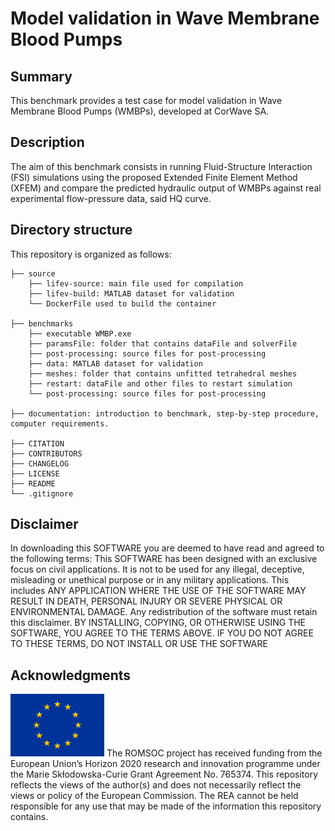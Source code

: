 # Model validation in Wave Membrane Blood Pumps

## Summary
This benchmark provides a test case for model validation in Wave Membrane Blood Pumps (WMBPs), developed at CorWave SA.

## Description
The aim of this benchmark consists in running Fluid-Structure Interaction (FSI) simulations using the proposed Extended Finite Element Method (XFEM) and compare the predicted hydraulic output of WMBPs against real experimental flow-pressure data, said HQ curve.

## Directory structure
This repository is organized as follows:
```
├── source
    ├── lifev-source: main file used for compilation
    ├── lifev-build: MATLAB dataset for validation
    └── DockerFile used to build the container
    
├── benchmarks
    ├── executable WMBP.exe
    ├── paramsFile: folder that contains dataFile and solverFile 
    ├── post-processing: source files for post-processing
    ├── data: MATLAB dataset for validation
    ├── meshes: folder that contains unfitted tetrahedral meshes
    ├── restart: dataFile and other files to restart simulation
    └── post-processing: source files for post-processing   

├── documentation: introduction to benchmark, step-by-step procedure, computer requirements.

├── CITATION
├── CONTRIBUTORS
├── CHANGELOG
├── LICENSE
├── README
└── .gitignore
```

## Disclaimer
In downloading this SOFTWARE you are deemed to have read and agreed to the following terms:
This SOFTWARE has been designed with an exclusive focus on civil applications. It is not to be used
for any illegal, deceptive, misleading or unethical purpose or in any military applications. This includes ANY APPLICATION WHERE THE USE OF THE SOFTWARE MAY RESULT IN DEATH,
PERSONAL INJURY OR SEVERE PHYSICAL OR ENVIRONMENTAL DAMAGE. Any redistribution of the software must retain this disclaimer. BY INSTALLING, COPYING, OR OTHERWISE
USING THE SOFTWARE, YOU AGREE TO THE TERMS ABOVE. IF YOU DO NOT AGREE TO
THESE TERMS, DO NOT INSTALL OR USE THE SOFTWARE

## Acknowledgments
<img src="/images/EU_Flag.png" alt="EU Flag"  width="150" height="100" />
The ROMSOC project has received funding from the European Union’s Horizon 2020 research and innovation programme under the Marie Skłodowska-Curie Grant Agreement No. 765374.
This repository reflects the views of the author(s) and does not necessarily reflect the views or policy of the European Commission. The REA cannot be held responsible for any use that may be made of the information this repository contains.
